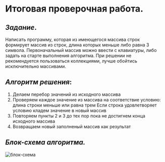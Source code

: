 # Итоговая проверочная работа.
## _Задание_.
Написать программу, которая из имеющегося массива строк формирует массив из строк, длина которых меньше либо равна 3 символа. Первоначальный массив можно ввести с клавиатуры, либо задать на старте выполнения алгоритма. При решении не рекомендуется пользоваться коллекциями, лучше обойтись исключительно массивами.

## _Алгоритм решения_: 
1. Делаем перебор значений из исходного массива
2. Проверяем каждое значение из массива на соответствие условию: длина строки меньше или равна трем
Если строка удовлетворяет условию кладем значение в новый массив
3. Повторяем пункты 2 и 3 до тех пор пока не достигнем конца исходного массива
4. Возвращаем новый заполненый массив как результат

 ## _Блок-схема алгоритма._
![блок-схема](/картинка.jpg)
